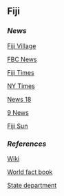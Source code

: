 ## Fiji ##

### _News_ ###

[Fiji Village](https://fijivillage.com/news/)

[FBC News](https://www.fbcnews.com.fj/)

[Fiji Times](https://www.fijitimes.com/category/news/)

[NY Times](https://www.nytimes.com/topic/destination/fiji)

[News 18](https://www.news18.com/newstopics/fiji.html)

[9 News](https://www.9news.com.au/fiji)

[Fiji Sun](http://fijisun.com.fj/category/news/)

[]()

[]()

[]()

### _References_ ###
[Wiki](https://en.wikipedia.org/wiki/Fiji)

[World fact book](https://www.cia.gov/library/publications/the-world-factbook/geos/fj.html)

[State department](https://www.state.gov/countries-areas/fiji/)
